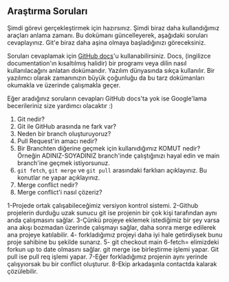 ## Araştırma Soruları

Şimdi görevi gerçekleştirmek için hazırsınız. Şimdi biraz daha kullandığımız araçları anlama zamanı. Bu dokümanı güncelleyerek, aşağıdaki soruları cevaplayınız. Git'e biraz daha aşina olmaya başladığınızı göreceksiniz. 

Soruları cevaplamak için [GitHub docs](https://docs.github.com/en)'u kullanabilirsiniz. Docs, (ingilizce documentation'ın kısaltılmış halidir) bir programı veya dilin nasıl kullanılacağını anlatan dokümandır. Yazılım dünyasında sıkça kullanılır. Bir yazılımcı olarak zamanınızın büyük çoğunluğu da bu tarz dokümanları okumakla ve üzerinde çalışmakla geçer.

Eğer aradığınız soruların cevapları GitHub docs'ta yok ise Google'lama becerileriniz size yardımcı olacaktır :)

1. Git nedir?
2. Git ile GitHub arasında ne fark var?
3. Neden bir branch oluşturuyoruz? 
4. Pull Request'in amacı nedir?
5. Bir Branchten diğerine geçmek için kullanıdığımız KOMUT nedir? Örneğin ADINIZ-SOYADINIZ branch'inde çalıştığınızı hayal edin ve main branch'ine geçmek istiyorsunuz.
6. `git fetch`, `git merge` ve `git pull` arasındaki farklıarı açıklayınız. Bu konutlar ne yapar açıklayınız.
7. Merge conflict nedir?
8. Merge conflict'i nasıl çözeriz?

1-Projede ortak çalışabileceğimiz versiyon kontrol sistemi.
2-Github projelerin durduğu uzak sunucu git ise projenin bir çok kişi tarafından aynı anda çalışmasını sağlar.
3-Çünkü projeye eklemek istediğimiz bir şey varsa ana akışı bozmadan üzerinde çalışmayı sağlar, daha sonra merge edilerek ana projeye katılabilir.
4- forkladığımız projeyi daha iyi hale getirdiysek bunu proje sahibine bu şekilde sunarız.
5- git checkout main 
6-fetch= elimizdeki forkun up to date olmasını sağlar. git merge ise birleştirme işlemi yapar. Git pull ise pull req işlemi yapar.
7-Eğer forkladığımız projenin aynı yerinde çalışyıorsak bu bir conflict oluşturur.
8-Ekip arkadaşınla contactda kalarak çözülebilir.
